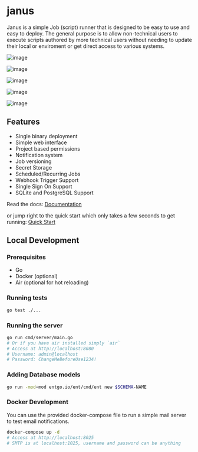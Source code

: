 # janus

Janus is a simple Job (script) runner that is designed to be easy to use and easy to deploy.  The general purpose is to 
allow non-technical users to execute scripts authored by more technical users without needing to update their local or enviroment
or get direct access to various systems.

![image](https://github.com/user-attachments/assets/bc81f684-cf76-43c4-8499-a56fd9853551)

![image](https://github.com/user-attachments/assets/f109e591-9747-4db9-8051-432da3d61f1c)

![image](https://github.com/user-attachments/assets/4c72977c-0794-44e6-b0d6-a60732812368)

![image](https://github.com/user-attachments/assets/b59c73c0-9417-420f-9c11-7dac169af5ea)

![image](https://github.com/user-attachments/assets/9f8cd912-b7a2-44f1-958a-91c69a51dcf9)


## Features

- Single binary deployment
- Simple web interface
- Project based permissions
- Notification system
- Job versioning
- Secret Storage
- Scheduled/Recurring Jobs
- Webhook Trigger Support
- Single Sign On Support
- SQLite and PostgreSQL Support

Read the docs:  [Documentation](https://janus.brictson.dev)

or jump right to the quick start which only takes a few seconds to get running:  [Quick Start](https://janus.brictson.dev/getting-started/installation/)


## Local Development

### Prerequisites

- Go
- Docker (optional)
- Air (optional for hot reloading)

### Running tests

```bash
go test ./...
```

### Running the server
```bash
go run cmd/server/main.go
# Or if you have air installed simply `air`
# Access at http://localhost:8080
# Username: admin@localhost
# Password: ChangeMeBeforeUse1234!
```

### Adding Database models

```bash
go run -mod=mod entgo.io/ent/cmd/ent new $SCHEMA-NAME
```

### Docker Development

You can use the provided docker-compose file to run a simple mail server to test email notifications.

```bash
docker-compose up -d
# Access at http://localhost:8025
# SMTP is at localhost:1025, username and password can be anything
```

